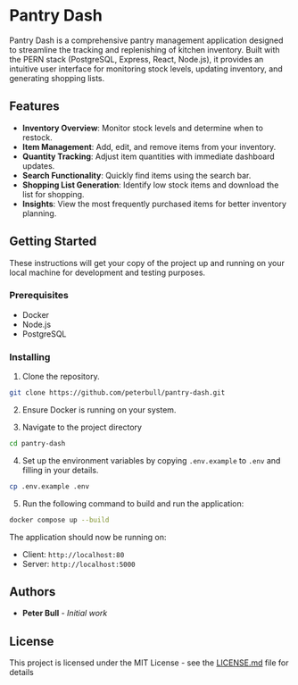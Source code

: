 
# Pantry Dash

Pantry Dash is a comprehensive pantry management application designed to streamline the tracking and replenishing of kitchen inventory. Built with the PERN stack (PostgreSQL, Express, React, Node.js), it provides an intuitive user interface for monitoring stock levels, updating inventory, and generating shopping lists.

## Features

- **Inventory Overview**: Monitor stock levels and determine when to restock.
- **Item Management**: Add, edit, and remove items from your inventory.
- **Quantity Tracking**: Adjust item quantities with immediate dashboard updates.
- **Search Functionality**: Quickly find items using the search bar.
- **Shopping List Generation**: Identify low stock items and download the list for shopping.
- **Insights**: View the most frequently purchased items for better inventory planning.

## Getting Started

These instructions will get your copy of the project up and running on your local machine for development and testing purposes.

### Prerequisites

- Docker
- Node.js
- PostgreSQL

### Installing

1. Clone the repository.
```bash
git clone https://github.com/peterbull/pantry-dash.git
```
2. Ensure Docker is running on your system.

3. Navigate to the project directory 
```bash
cd pantry-dash
```

4. Set up the environment variables by copying `.env.example` to `.env` and filling in your details.

```bash
cp .env.example .env
```

5. Run the following command to build and run the application:

```bash
docker compose up --build
```

The application should now be running on:
- Client: `http://localhost:80`
- Server: `http://localhost:5000`

## Authors

- **Peter Bull** - *Initial work*

## License

This project is licensed under the MIT License - see the [LICENSE.md](LICENSE.md) file for details
